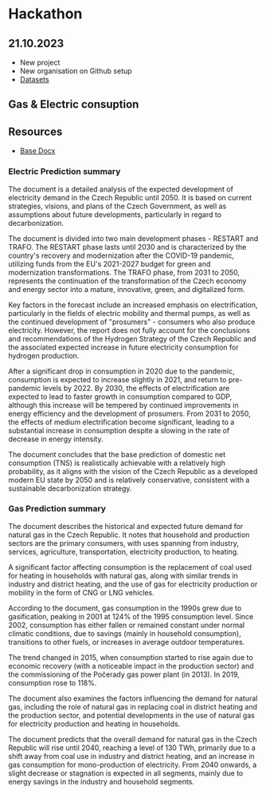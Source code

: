 # Hackathon 

## 21.10.2023

- New project
- New organisation on Github setup
- [Datasets](https://drive.google.com/drive/folders/1N-opCC1nnZl0L3ATsz_ovrSphF6GHBYF)



## Gas & Electric consuption

## Resources

 - [Base Docx](Zpráva%20o%20budouci%20ocekavane%20spotrebe%20elektriny%20a%20plynu.docx)

### Electric Prediction summary 

 The document is a detailed analysis of the expected development of electricity demand in the Czech Republic until 2050. It is based on current strategies, visions, and plans of the Czech Government, as well as assumptions about future developments, particularly in regard to decarbonization.

The document is divided into two main development phases - RESTART and TRAFO. The RESTART phase lasts until 2030 and is characterized by the country's recovery and modernization after the COVID-19 pandemic, utilizing funds from the EU's 2021-2027 budget for green and modernization transformations. The TRAFO phase, from 2031 to 2050, represents the continuation of the transformation of the Czech economy and energy sector into a mature, innovative, green, and digitalized form.

Key factors in the forecast include an increased emphasis on electrification, particularly in the fields of electric mobility and thermal pumps, as well as the continued development of "prosumers" - consumers who also produce electricity. However, the report does not fully account for the conclusions and recommendations of the Hydrogen Strategy of the Czech Republic and the associated expected increase in future electricity consumption for hydrogen production.

After a significant drop in consumption in 2020 due to the pandemic, consumption is expected to increase slightly in 2021, and return to pre-pandemic levels by 2022. By 2030, the effects of electrification are expected to lead to faster growth in consumption compared to GDP, although this increase will be tempered by continued improvements in energy efficiency and the development of prosumers. From 2031 to 2050, the effects of medium electrification become significant, leading to a substantial increase in consumption despite a slowing in the rate of decrease in energy intensity.

The document concludes that the base prediction of domestic net consumption (TNS) is realistically achievable with a relatively high probability, as it aligns with the vision of the Czech Republic as a developed modern EU state by 2050 and is relatively conservative, consistent with a sustainable decarbonization strategy.

### Gas Prediction summary

The document describes the historical and expected future demand for natural gas in the Czech Republic. It notes that household and production sectors are the primary consumers, with uses spanning from industry, services, agriculture, transportation, electricity production, to heating. 

A significant factor affecting consumption is the replacement of coal used for heating in households with natural gas, along with similar trends in industry and district heating, and the use of gas for electricity production or mobility in the form of CNG or LNG vehicles.

According to the document, gas consumption in the 1990s grew due to gasification, peaking in 2001 at 124% of the 1995 consumption level. Since 2002, consumption has either fallen or remained constant under normal climatic conditions, due to savings (mainly in household consumption), transitions to other fuels, or increases in average outdoor temperatures.

The trend changed in 2015, when consumption started to rise again due to economic recovery (with a noticeable impact in the production sector) and the commissioning of the Počerady gas power plant (in 2013). In 2019, consumption rose to 118%.

The document also examines the factors influencing the demand for natural gas, including the role of natural gas in replacing coal in district heating and the production sector, and potential developments in the use of natural gas for electricity production and heating in households.

The document predicts that the overall demand for natural gas in the Czech Republic will rise until 2040, reaching a level of 130 TWh, primarily due to a shift away from coal use in industry and district heating, and an increase in gas consumption for mono-production of electricity. From 2040 onwards, a slight decrease or stagnation is expected in all segments, mainly due to energy savings in the industry and household segments.
